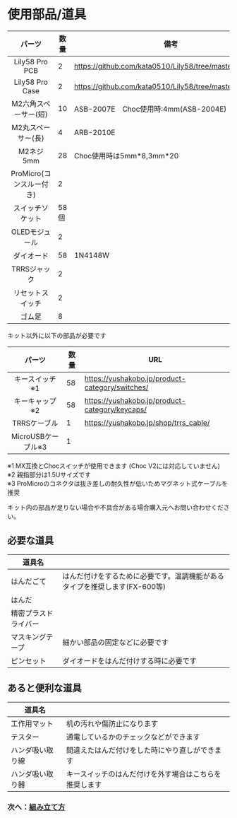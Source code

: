 # 使用部品/道具
|パーツ|数量|備考|
|:---:|---|---|
|Lily58 Pro PCB|2|https://github.com/kata0510/Lily58/tree/master/Pro/PCB|
|Lily58 Pro Case|2|https://github.com/kata0510/Lily58/tree/master/Pro/Case|
|M2六角スペーサー(短)|10|ASB-2007E　Choc使用時:4mm(ASB-2004E)|
|M2丸スペーサー(長)|4|ARB-2010E|
|M2ネジ 5mm|28|Choc使用時は5mm\*8,3mm\*20|
|ProMicro(コンスルー付き)|2||
|スイッチソケット|58個||
|OLEDモジュール|2||
|ダイオード|58|1N4148W|
|TRRSジャック|2||
|リセットスイッチ|2||
|ゴム足|8||

キット以外に以下の部品が必要です

|パーツ|数量|URL|
|:---:|---|---|
|キースイッチ※1|58|https://yushakobo.jp/product-category/switches/|
|キーキャップ※2|58|https://yushakobo.jp/product-category/keycaps/|
|TRRSケーブル|1|https://yushakobo.jp/shop/trrs_cable/|
|MicroUSBケーブル※3|1||

※1 MX互換とChocスイッチが使用できます (Choc V2には対応していません)  
※2 親指部分は1.5Uサイズです  
※3 ProMicroのコネクタは抜き差しの耐久性が低いためマグネット式ケーブルを推奨

キット内の部品が足りない場合や不具合がある場合購入元へお問い合わせください。  

## 必要な道具
|道具名||
|---|---|
|はんだごて|はんだ付けをするために必要です。温調機能があるタイプを推奨します(FX-600等)|
|はんだ||
|精密プラスドライバー||
|マスキングテープ|細かい部品の固定などに必要です|
|ピンセット|ダイオードをはんだ付けする時に必要です|

## あると便利な道具
|道具名||
|---|---|
|工作用マット|机の汚れや傷防止になります|
|テスター|通電しているかのチェックなどができます|
|ハンダ吸い取り線|間違えたはんだ付けをした時にやり直しができます|
|ハンダ吸い取り器|キースイッチのはんだ付けを外す場合はこちらを推奨します|

### 次へ：[組み立て方](Lily58_Pro_BG.md)